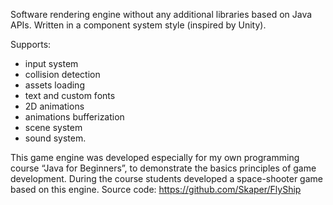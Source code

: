 Software rendering engine without any additional libraries based on Java APIs.
Written in a component system style (inspired by Unity). 

Supports:
* input system
* collision detection
* assets loading
* text and custom fonts
* 2D animations
* animations bufferization
* scene system
* sound system.

This game engine was developed especially for my own programming course “Java for Beginners”, to demonstrate the basics principles of game development. During the course students developed a space-shooter game based on this engine. Source code: https://github.com/Skaper/FlyShip 
